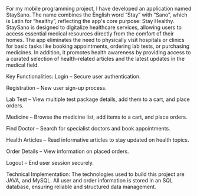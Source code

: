 For my mobile programming project, I have developed an application named StaySano. The name combines the English word “Stay” with “Sano”, which is Latin for “healthy”, reflecting the app's core purpose: Stay Healthy.
StaySano is designed to digitalize healthcare services, allowing users to access essential medical resources directly from the comfort of their homes.
The app eliminates the need to physically visit hospitals or clinics for basic tasks like booking appointments, ordering lab tests, or purchasing medicines. 
In addition, it promotes health awareness by providing access to a curated selection of health-related articles and the latest updates in the medical field.

Key Functionalities:
Login – Secure user authentication.

Registration – New user sign-up process.

Lab Test – View multiple test package details, add them to a cart, and place orders.

Medicine – Browse the medicine list, add items to a cart, and place orders.

Find Doctor – Search for specialist doctors and book appointments.

Health Articles – Read informative articles to stay updated on health topics.

Order Details – View information on placed orders.

Logout – End user session securely.

Technical Implementation:
The technologies used to build this project are JAVA, and MySQL. 
All user and order information is stored in an SQL database, ensuring reliable and structured data management.
